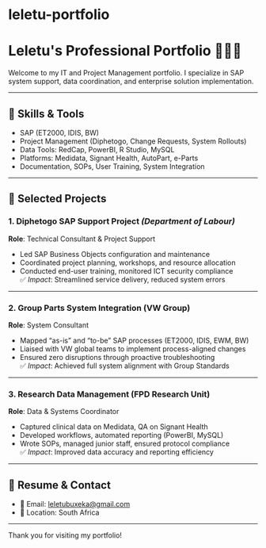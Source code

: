 # leletu-portfolio
# Leletu's Professional Portfolio 👩🏽‍💼

Welcome to my IT and Project Management portfolio. I specialize in SAP system support, data coordination, and enterprise solution implementation.

---

## 🔧 Skills & Tools

- SAP (ET2000, IDIS, BW)
- Project Management (Diphetogo, Change Requests, System Rollouts)
- Data Tools: RedCap, PowerBI, R Studio, MySQL
- Platforms: Medidata, Signant Health, AutoPart, e-Parts
- Documentation, SOPs, User Training, System Integration

---

## 📁 Selected Projects

### 1. **Diphetogo SAP Support Project** *(Department of Labour)*  
**Role**: Technical Consultant & Project Support  
- Led SAP Business Objects configuration and maintenance  
- Coordinated project planning, workshops, and resource allocation  
- Conducted end-user training, monitored ICT security compliance  
✅ *Impact*: Streamlined service delivery, reduced system errors

---

### 2. **Group Parts System Integration (VW Group)**  
**Role**: System Consultant  
- Mapped “as-is” and “to-be” SAP processes (ET2000, IDIS, EWM, BW)  
- Liaised with VW global teams to implement process-aligned changes  
- Ensured zero disruptions through proactive troubleshooting  
✅ *Impact*: Achieved full system alignment with Group Standards

---

### 3. **Research Data Management (FPD Research Unit)**  
**Role**: Data & Systems Coordinator  
- Captured clinical data on Medidata, QA on Signant Health  
- Developed workflows, automated reporting (PowerBI, MySQL)  
- Wrote SOPs, managed junior staff, ensured protocol compliance  
✅ *Impact*: Improved data accuracy and reporting efficiency

---

## 📄 Resume & Contact

- 📧 Email: leletubuxeka@gmail.com
- 📍 Location: South Africa  

---

Thank you for visiting my portfolio!
